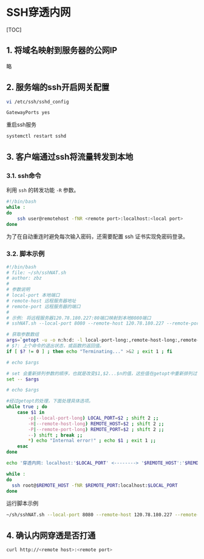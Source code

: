 # SSH穿透内网

[TOC]

## 1. 将域名映射到服务器的公网IP

略

## 2. 服务端的ssh开启网关配置

```sh
vi /etc/ssh/sshd_config
```

```text
GatewayPorts yes
```

重启ssh服务

```sh
systemctl restart sshd
```

## 3. 客户端通过ssh将流量转发到本地

### 3.1. ssh命令

利用 ```ssh``` 的转发功能 ```-R``` 参数。

```sh
#!/bin/bash
while :
do
    ssh user@remotehost -fNR <remote port>:localhost:<local port>
done
```

为了在自动重连时避免每次输入密码，还需要配置 ssh 证书实现免密码登录。

### 3.2. 脚本示例

```sh
#!/bin/bash
# file: ~/sh/sshNAT.sh
# author: zbz
#
# 参数说明
# local-port 本地端口
# remote-host 远程服务器地址
# remote-port 远程服务器的端口
#
# 示例: 将远程服务器120.78.180.227:80端口映射到本地8080端口
# sshNAT.sh --local-port 8080 --remote-host 120.78.180.227 --remote-port 80

# 获取参数数组
args=`getopt -u -o n:h:d: -l local-port-long:,remote-host-long:,remote-port-long: -- $*`
# $?: 上个命令的退出状态，或函数的返回值。
if [ $? != 0 ] ; then echo "Terminating..." >&2 ; exit 1 ; fi

# echo $args

# set 会重新排列参数的顺序，也就是改变$1,$2...$n的值，这些值在getopt中重新排列过了
set -- $args

# echo $args

#经过getopt的处理，下面处理具体选项。
while true ; do
    case $1 in
        -p|--local-port-long) LOCAL_PORT=$2 ; shift 2 ;;
        -H|--remote-host-long) REMOTE_HOST=$2 ; shift 2 ;;
        -P|--remote-port-long) REMOTE_PORT=$2 ; shift 2 ;;
        --) shift ; break ;;
        *) echo "Internal error!" ; echo $1 ; exit 1 ;;
    esac
done

echo '穿透内网: localhost:'$LOCAL_PORT' <--------> '$REMOTE_HOST':'$REMOTE_PORT

while :
do
  ssh root@$REMOTE_HOST -fNR $REMOTE_PORT:localhost:$LOCAL_PORT
done
```

运行脚本示例

```sh
~/sh/sshNAT.sh --local-port 8080 --remote-host 120.78.180.227 --remote-port 80
```

## 4. 确认内网穿透是否打通

```sh
curl http://<remote host>:<remote port>
```
